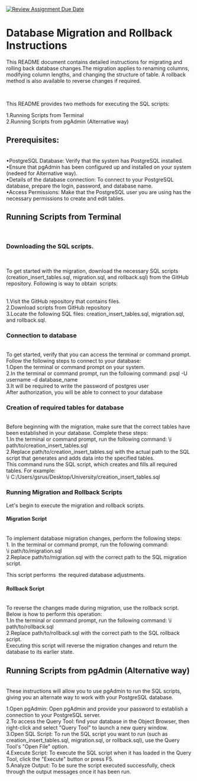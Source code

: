[![Review Assignment Due Date](https://classroom.github.com/assets/deadline-readme-button-24ddc0f5d75046c5622901739e7c5dd533143b0c8e959d652212380cedb1ea36.svg)](https://classroom.github.com/a/JwSLLxUh)

<h1>Database Migration and Rollback Instructions</h1>

<p>This README document contains detailed instructions for migrating and rolling back database changes.The migration applies to renaming columns, modifying column lengths, and changing the structure of table. A rollback method is also available to reverse changes if required.</p><br>

<p>This README provides two methods for executing the SQL scripts:</p>
1.Running Scripts from Terminal<br>
2.Running Scripts from pgAdmin (Alternative way)<br>

<h2>Prerequisites:</h2><br>
•PostgreSQL Database: Verify that the system has PostgreSQL installed.<br>
•Ensure that pgAdmin has been configured up and installed on your system (nedeed for Alternative way).<br>
•Details of the database connection: To connect to your PostgreSQL database, prepare the login, password, and database name.<br>
•Access Permissions: Make that the PostgreSQL user you are using has the necessary permissions to create and edit tables.<br>


<h2>Running Scripts from Terminal</h2><br>
<h3>Downloading the SQL scripts.</h3><br>
<p>To get started with the migration, download the necessary SQL scripts (creation_insert_tables.sql, migration.sql, and rollback.sql) from the GitHub repository. Following is way to obtain  scripts:</p><br>
1.Visit the GitHub repository that contains files.<br>
2.Download scripts from GitHub repository <br>
3.Locate the following SQL files: creation_insert_tables.sql, migration.sql, and rollback.sql.<br>

<h3>Connection to database</h3> <br>
To get started, verify that you can access the terminal or command prompt. Follow the following steps to connect to your database:<br>
1.Open the terminal or command prompt on your system. <br>
2.In the terminal or command prompt, run the following command: psql -U username -d database_name<br>
3.It will be required to write the password of postgres user<br>
After authorization, you will be able to connect to your database<br>

<h3>Creation of required tables for database</h3> <br>
Before beginning with the migration, make sure that the correct tables have been established in your database. Complete these steps:<br>
1.In the terminal or command prompt, run the following command:  \i  path/to/creation_insert_tables.sql <br>
2.Replace path/to/creation_insert_tables.sql with the actual path to the SQL script that generates and adds data into the specified tables.<br>
This command runs the SQL script, which creates and fills all required tables. For example:<br>
\i  C:/Users/gsrus/Desktop/University/creation_insert_tables.sql

<h3>Running Migration and Rollback Scripts</h3>
Let's begin to execute the migration and rollback scripts.<br>

<h4>Migration Script</h4><br>
To implement database migration changes, perform the following steps:<br>
1. In the terminal or command prompt, run the following command:  <br>
\i  path/to/migration.sql <br>
2.Replace path/to/migration.sql with the correct path to the SQL migration script.<br>

This script performs  the required database adjustments.<br>

<h4>Rollback Script</h4><br>
To reverse the changes made during migration, use the rollback script. Below is how to perform this operation:<br>
1.In the terminal or command prompt, run the following command:  
\i  path/to/rollback.sql <br>
2.Replace path/to/rollback.sql with the correct path to the SQL rollback script.<br>
Executing this script will reverse the migration changes and return the database to its earlier state.


<h2>Running Scripts from pgAdmin (Alternative way)</h2><br>
These instructions will allow you to use pgAdmin to run the SQL scripts, giving you an alternate way to work with your PostgreSQL database.<br>

1.Open pgAdmin: Open pgAdmin and provide your password  to establish a connection to your PostgreSQL server.<br>
2.To access the Query Tool:  find your database in the Object Browser, then right-click and select "Query Tool" to launch a new query window.<br>
3.Open SQL Script: To run the SQL script you want to run (such as creation_insert_tables.sql, migration.sql, or rollback.sql), use the Query Tool's "Open File" option.<br>
4.Execute Script: To execute the SQL script  when it has loaded in the Query Tool, click the "Execute" button or press F5.<br>
5.Analyze Output: To be sure the script executed successfully, check through the output messages once it has been run.<br>

